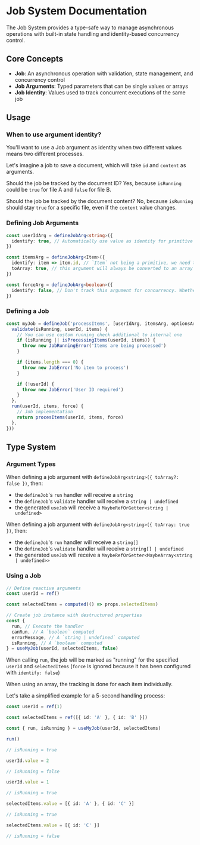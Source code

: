 # Job System Documentation

The Job System provides a type-safe way to manage asynchronous operations with built-in state handling and identity-based concurrency control.

## Core Concepts

- **Job**: An asynchronous operation with validation, state management, and concurrency control
- **Job Arguments**: Typed parameters that can be single values or arrays
- **Job Identity**: Values used to track concurrent executions of the same job

## Usage

### When to use argument identity?

You'll want to use a Job argument as identity when two different values means two different processes.

Let's imagine a job to save a document, which will take `id` and `content` as arguments.

Should the job be tracked by the document ID? Yes, because `isRunning` could be `true` for file A and `false` for file B.

Should the job be tracked by the document content? No, because `isRunning` should stay `true` for a specific file, even if the `content` value changes.

### Defining Job Arguments

```typescript
const userIdArg = defineJobArg<string>({
  identify: true, // Automatically use value as identity for primitive types
})

const itemsArg = defineJobArg<Item>({
  identify: item => item.id, // `Item` not being a primitive, we need to use a function to get its identity
  toArray: true, // this argument will always be converted to an array if needed
})

const forceArg = defineJobArg<boolean>({
  identify: false, // Don't track this argument for concurrency. Whether it to be true or false shouldn't affect the running state of the job
})
```

### Defining a Job

```typescript
const myJob = defineJob('processItems', [userIdArg, itemsArg, optionsArg], () => ({
  validate(isRunning, userId, items) {
    // You can use custom running check additional to internal one
    if (isRunning || isProcessingItems(userId, items)) {
      throw new JobRunningError('Items are being processed')
    }

    if (items.length === 0) {
      throw new JobError('No item to process')
    }

    if (!userId) {
      throw new JobError('User ID required')
    }
  },
  run(userId, items, force) {
    // Job implementation
    return procesItems(userId, items, force)
  },
}))
```

## Type System

### Argument Types

When defining a job argument with `defineJobArg<string>({ toArray?: false })`, then:

- the `defineJob`'s `run` handler will receive a `string`
- the `defineJob`'s `validate` handler will receive a `string | undefined`
- the generated `useJob` will receive a `MaybeRefOrGetter<string | undefined>`

When defining a job argument with `defineJobArg<string>({ toArray: true })`, then:

- the `defineJob`'s `run` handler will receive a `string[]`
- the `defineJob`'s `validate` handler will receive a `string[] | undefined`
- the generated `useJob` will receive a `MaybeRefOrGetter<MaybeArray<string | undefined>>`

### Using a Job

```typescript
// Define reactive arguments
const userId = ref()

const selectedItems = computed(() => props.selectedItems)

// Create job instance with destructured properties
const {
  run, // Execute the handler
  canRun, // A `boolean` computed
  errorMessage, // A `string | undefined` computed
  isRunning, // A `boolean` computed
} = useMyJob(userId, selectedItems, false)
```

When calling `run`, the job will be marked as "running" for the specified `userId` and `selectedItems` (`force` is ignored because it has been configured with `identify: false`)

When using an array, the tracking is done for each item individually.

Let's take a simplified example for a 5-second handling process:

```typescript
const userId = ref(1)

const selectedItems = ref([{ id: 'A' }, { id: 'B' }])

const { run, isRunning } = useMyJob(userId, selectedItems)

run()

// isRunning = true

userId.value = 2

// isRunning = false

userId.value = 1

// isRunning = true

selectedItems.value = [{ id: 'A' }, { id: 'C' }]

// isRunning = true

selectedItems.value = [{ id: 'C' }]

// isRunning = false
```
